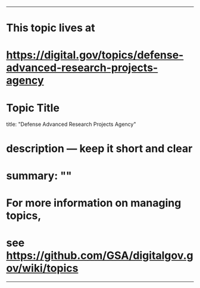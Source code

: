 
---
# This topic lives at
# https://digital.gov/topics/defense-advanced-research-projects-agency

# Topic Title
title: "Defense Advanced Research Projects Agency"

# description — keep it short and clear
# summary: ""


# For more information on managing topics,
# see https://github.com/GSA/digitalgov.gov/wiki/topics
---